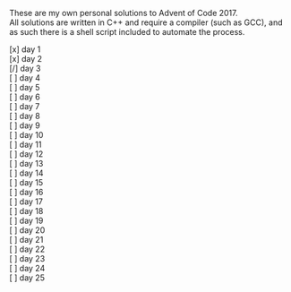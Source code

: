 These are my own personal solutions to Advent of Code 2017.  
All solutions are written in C++ and require a compiler (such as GCC), and as such there is a shell script included to automate the process.  

[x] day 1  
[x] day 2  
[/] day 3  
[ ] day 4  
[ ] day 5  
[ ] day 6  
[ ] day 7  
[ ] day 8  
[ ] day 9  
[ ] day 10  
[ ] day 11  
[ ] day 12  
[ ] day 13  
[ ] day 14  
[ ] day 15  
[ ] day 16  
[ ] day 17  
[ ] day 18  
[ ] day 19  
[ ] day 20  
[ ] day 21  
[ ] day 22  
[ ] day 23  
[ ] day 24  
[ ] day 25  
